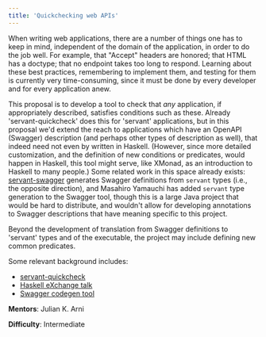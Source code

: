 ```yaml
---
title: 'Quickchecking web APIs'
---
```


When writing web applications, there are a number of things one has to keep in
mind, independent of the domain of the application, in order to do the job
well. For example, that "Accept" headers are honored; that HTML has a doctype;
that no endpoint takes too long to respond. Learning about these best
practices, remembering to implement them, and testing for them is currently
very time-consuming, since it must be done by every developer and for every
application anew.

This proposal is to develop a tool to check that *any* application, if
appropriately described, satisfies conditions such as these. Already
'servant-quickcheck' does this for 'servant' applications, but in this proposal
we'd extend the reach to applications which have an OpenAPI (Swagger)
description (and perhaps other types of description as well), that indeed need
not even by written in Haskell. (However, since more detailed customization,
and the definition of new conditions or predicates, would happen in Haskell,
this tool might serve, like XMonad, as an introduction to Haskell to many
people.) Some related work in this space already exists: [servant-swagger](https://hackage.haskell.org/package/servant-swagger)
generates Swagger definitions from `servant` types (i.e., the opposite
direction), and Masahiro Yamauchi has added `servant` type generation to the
Swagger tool, though this is a large Java project that would be hard to
distribute, and wouldn't allow for developing annotations to Swagger
descriptions that have meaning specific to this project.

Beyond the development of translation from Swagger definitions to 'servant'
types and of the executable, the project may include defining new common
predicates.

Some relevant background includes:

- [servant-quickcheck](https://hackage.haskell.org/package/servant-quickcheck)
- [Haskell eXchange talk](https://skillsmatter.com/skillscasts/8723-proving-and-testing-with-servant)
- [Swagger codegen tool](https://github.com/swagger-api/swagger-codegen)

**Mentors**: Julian K. Arni

**Difficulty**: Intermediate
